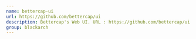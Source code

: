 ```yaml
---
name: bettercap-ui
url: https://github.com/bettercap/ui
description: Bettercap's Web UI. URL : https://github.com/bettercap/ui Groups : blackarch blackarch-misc
group: blackarch
---
```

